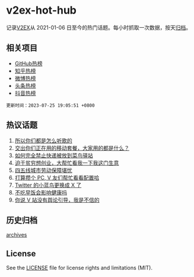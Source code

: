 # v2ex-hot-hub

 记录[V2EX](https://www.v2ex.com/)从 2021-01-06 日至今的热门话题。每小时抓取一次数据，按天[归档](archives)。
 
 ## 相关项目

- [GitHub热榜](https://github.com/lonnyzhang423/github-hot-hub)
- [知乎热榜](https://github.com/lonnyzhang423/zhihu-hot-hub)
- [微博热榜](https://github.com/lonnyzhang423/weibo-hot-hub)
- [头条热榜](https://github.com/lonnyzhang423/toutiao-hot-hub)
- [抖音热榜](https://github.com/lonnyzhang423/douyin-hot-hub)


 `更新时间：2023-07-25 19:05:51 +0800`

## 热议话题

1. [所以你们都是怎么听歌的](https://www.v2ex.com/t/959420)
1. [交出你们正在用的移动套餐，大家用的都是什么？](https://www.v2ex.com/t/959467)
1. [如何完全禁止快递被放到菜鸟驿站](https://www.v2ex.com/t/959361)
1. [迫于贫穷想创业，大帮忙看我一下我这门生意](https://www.v2ex.com/t/959572)
1. [四五线城市劳动保障堪忧](https://www.v2ex.com/t/959449)
1. [打算攒个 PC, V 友们帮忙看看配置哈](https://www.v2ex.com/t/959356)
1. [Twitter 的小蓝鸟更换成 X 了](https://www.v2ex.com/t/959367)
1. [不吃早饭会影响健康吗](https://www.v2ex.com/t/959471)
1. [你说 V 站没有舆论引导，我是不信的](https://www.v2ex.com/t/959548)

## 历史归档

[archives](archives)

## License

See the [LICENSE](LICENSE) file for license rights and limitations (MIT).
